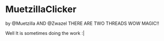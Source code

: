 # MuetzillaClicker 
by @Muetzilla AND @Zwazel 
THERE ARE TWO THREADS WOW MAGIC!!

Well It is sometimes doing the work :|
